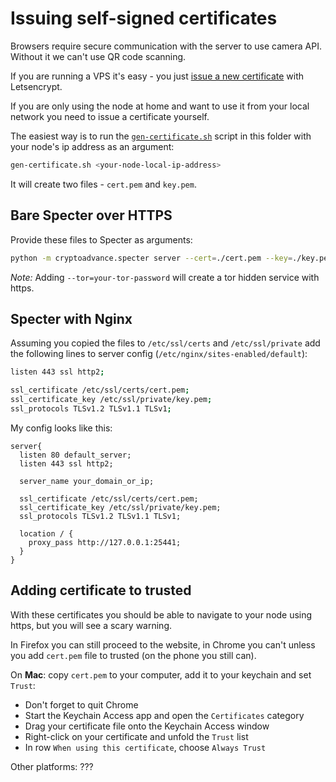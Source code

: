 # Issuing self-signed certificates

Browsers require secure communication with the server to use camera API. Without it we can't use QR code scanning.

If you are running a VPS it's easy - you just [issue a new certificate](./reverse-proxy#adding-https) with Letsencrypt.

If you are only using the node at home and want to use it from your local network you need to issue a certificate yourself.

The easiest way is to run the [`gen-certificate.sh`](gen-certificate.sh) script in this folder with your node's ip address as an argument:

```sh
gen-certificate.sh <your-node-local-ip-address>
```

It will create two files - `cert.pem` and `key.pem`.

## Bare Specter over HTTPS

Provide these files to Specter as arguments:

```sh
python -m cryptoadvance.specter server --cert=./cert.pem --key=./key.pem
```

*Note:* Adding `--tor=your-tor-password` will create a tor hidden service with https.

## Specter with Nginx

Assuming you copied the files to `/etc/ssl/certs` and `/etc/ssl/private` add the following lines to server config (`/etc/nginx/sites-enabled/default`):

```sh
listen 443 ssl http2;

ssl_certificate /etc/ssl/certs/cert.pem;
ssl_certificate_key /etc/ssl/private/key.pem;
ssl_protocols TLSv1.2 TLSv1.1 TLSv1;
```

My config looks like this:

```
server{
  listen 80 default_server;
  listen 443 ssl http2;
  
  server_name your_domain_or_ip;

  ssl_certificate /etc/ssl/certs/cert.pem;
  ssl_certificate_key /etc/ssl/private/key.pem;
  ssl_protocols TLSv1.2 TLSv1.1 TLSv1;

  location / {
    proxy_pass http://127.0.0.1:25441;
  }
}
```

## Adding certificate to trusted

With these certificates you should be able to navigate to your node using https, but you will see a scary warning.

In Firefox you can still proceed to the website, in Chrome you can't unless you add `cert.pem` file to trusted (on the phone you still can).

On **Mac**: copy `cert.pem` to your computer, add it to your keychain and set `Trust`:

- Don't forget to quit Chrome
- Start the Keychain Access app and open the `Certificates` category
- Drag your certificate file onto the Keychain Access window
- Right-click on your certificate and unfold the `Trust` list
- In row `When using this certificate`, choose `Always Trust`

Other platforms: ???